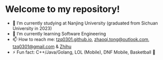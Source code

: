 # Welcome to my repository!

- 🔭 I’m currently studying at Nanjing University (graduated from Sichuan University in 2023)
- 🌱 I’m currently learning Software Engineering
- 📫 How to reach me: [tzq0301.github.io](https://tzq0301.github.io/), zhaoqi.tong@outlook.com, tzq0301@gmail.com & [Zhihu](https://www.zhihu.com/people/tong-zhao-qi-52)
- ⚡ Fun fact: C++/Java/Golang, LOL (Mobile), DNF Mobile, Basketball 🏀
